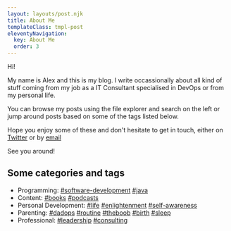 ```yaml
---
layout: layouts/post.njk
title: About Me
templateClass: tmpl-post
eleventyNavigation:
  key: About Me
  order: 3
---
```


Hi! 

My name is Alex and this is my blog. I write occassionally about all kind of stuff coming from my job as a IT Consultant specialised in DevOps or from my personal life.

You can browse my posts using the file explorer and search on the left or jump around posts based on some of the tags listed below.

Hope you enjoy some of these and don't hesitate to get in touch, either on [Twitter](https://twitter.com/alexchiri) or by <a href="mailto:alex@alexchiri.com">email</a>

See you around!

## Some categories and tags
- Programming: [#software-development](https://alexchiri.blog/tags/software-development/) [#java](https://alexchiri.blog/tags/java/) 
- Content: [#books](https://alexchiri.blog/tags/books/) [#podcasts](https://alexchiri.blog/tags/podcasts/) 
- Personal Development: [#life](https://alexchiri.blog/tags/life/) [#enlightenment](https://alexchiri.blog/tags/enlightenment/) [#self-awareness](https://alexchiri.blog/tags/self-awareness/) 
- Parenting: [#dadops](https://alexchiri.blog/tags/dadops/) [#routine](https://alexchiri.blog/tags/routine/) [#theboob](https://alexchiri.blog/tags/theboob/) [#birth](https://alexchiri.blog/tags/birth/) [#sleep](https://alexchiri.blog/tags/sleep/) 
- Professional: [#leadership](https://alexchiri.blog/tags/leadership/) [#consulting](https://alexchiri.blog/tags/consulting/) 


